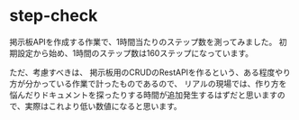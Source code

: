 # step-check

掲示板APIを作成する作業で、1時間当たりのステップ数を測ってみました。
初期設定から始め、1時間のステップ数は160ステップになっています。

ただ、考慮すべきは、
掲示板用のCRUDのRestAPIを作るという、ある程度やり方が分かっている作業で計ったものであるので、
リアルの現場では、作り方を悩んだりドキュメントを探ったりする時間が追加発生するはずだと思いますので、実際はこれより低い数値になると思います。
